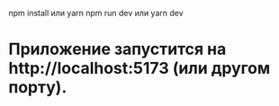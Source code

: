 npm install или yarn
npm run dev или yarn dev

# Приложение запустится на http://localhost:5173 (или другом порту).
